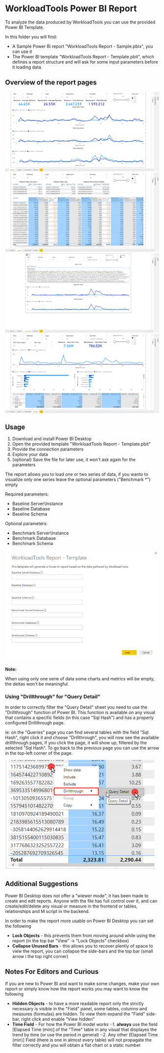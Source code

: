 # WorkloadTools Power BI Report

To analyze the data produced by WorkloadTools you can use the provided Power BI Template.

In this folder you will find:
* A Sample Power Bi report "WorkloadTools Report - Sample.pbix", you can use it 
* The Power BI template "WorkloadTools Report - Template.pbit", which defines a report structure and will ask for some input parameters before it loading data.

## Overview of the report pages
![Overview](/Images/PowerBI_Overview.png)
![Queries](/Images/PowerBI_Queries.png)
![QueryDetail](/Images/PowerBI_QueryDetail.png)
![WaitStats](/Images/PowerBI_WaitStats.png)


## Usage
1. Download and install Power BI Desktop
2. Open the provided template "WorkloadTools Report - Template.pbit" 
3. Provide the connection parameters
4. Explore your data
5. (optional) Save the file for later use, it won't ask again for the parameters

The report allows you to load one or two series of data, if you wanto to visualize only one series leave the optional parameters ("Benchmark *") empty

Required parameters:
* Baseline Server\Instance
* Baseline Database
* Baseline Schema

Optional parameters:
* Benchmark Server\Instance
* Benchmark Database
* Benchmark Schema

![Input Parameters](/Images/PowerBI_InputParams.png)

**Note:**

When using only one serie of data some charts and metrics will be empty, the deltas won't be meaningful.


### Using "Drillthrough" for "Query Detail"

In order to correctly filter the "Query Detail" sheet you need to use the "Drillthrough" function of Power BI.
This function is available on any visual that contains a specific fields (in this case "Sql Hash") and has a properly configured Drillthrough page.

ie: on the "Queries" page you can find several tables with the field "Sql Hash", right click it and choose "Drillthrough", you will now see the available drillthrough pages, if you click the page, it will show up, filtered by the selected "Sql Hash".
To go back to the previous page you can use the arrow in the top-left corner of the page.

![Drillthrough](/Images/PowerBI_DrillThrough.png)


## Additional Suggestions

Power BI Desktop does not offer a "wiewer mode", it has been made to create and edit reports. Anyone with the file has full control over it, and can create/edit/delete any visual or measure in the frontend or tables, relationships and M script in the backend.

In order to make the report more usable on Power BI Desktop you can set the following
* **Lock Objects** - this prevents them from moving around while using the report (in the top bar "View" → "Lock Objects" checkbox)
* **Collapse Unused Bars** - this allows you to recover plently of space to view the report, you can collapse the side-bars and the top bar (small arrow i the top right corner)

## Notes For Editors and Curious

If you are new to Power BI and want to make some changes, make your own report or simply know how the report works you may want to know the following

* **Hidden Objects** - to have a more readable report only the strictly necessary is visible in the "Field" panel, some tables, columns and measures (formulas) are hidden. To view them expand the "Field" side-bar, right click and enable "View hidden"
* **Time Field** - For how the Power BI model works
⋅⋅1. **always** use the field [Elapsed Time (min)] of the "Time" table in any visual that displayes the trend by time (or use the period in general)
⋅⋅2. Any other [Elapsed Time (min)] Field (there is one in almost every table) will not propagate the filter correctly and you will obtain a flat chart or a static number

